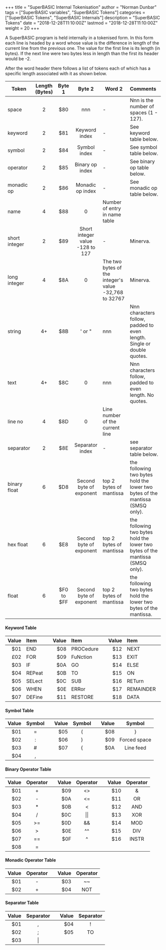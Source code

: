+++
title = "SuperBASIC Internal Tokenisation"
author = "Norman Dunbar"
tags = ["SuperBASIC variables", "SuperBASIC Tokens"]
categories = ["SuperBASIC Tokens", "SuperBASIC Internals"]
description = "SuperBASIC Tokens"
date = "2018-12-28T11:10:00Z"
lastmod = "2018-12-28T11:10:00Z"
weight = 20
+++


A SuperBASIC program is held internally in a tokenised form. In this form each line is headed by a word whose value is the difference in length of the current line from the previous one. The value for the first line is its length (in bytes). If the next line were two bytes less in length than the first its header would be -2.

After the word header there follows a list of tokens each of which has a specific length associated with it as shown below.

|Token|Length (Bytes)|Byte 1|Byte 2|Word 2|Comments|
| --- | :---: | :---: | :---: | --- | :--- |
|space|2 |$80|nnn| - |Nnn is the number of spaces (1 - 127).|
|keyword|2 |$81|Keyword index| - | See keyword table below.|
|symbol|2 |$84|Symbol index| - | See symbol table below.|
|operator|2 |$85|Binary op index| - | See binary op table below.|
|monadic op|2 |$86|Monadic op index | - | See monadic op table below.|
|name|4 |$88| 0 |Number of entry in name table| |
|short integer|2 |$89|Short integer value -128 to 127 |-|Minerva.|
|long integer|4 |$8A|0|The two bytes of the integer's value -32,768 to 32767|Minerva.|
|string|4+ |$8B|' or "| nnn | Nnn characters follow, padded to even length. Single or double quotes.| 
|text|4+ |$8C|0|nnn| Nnn characters follow, padded to even length. No quotes.|
|line no|4 |$8D|0|Line number of the current line| |
|separator|2 |$8E|Separator index|-|see separator table below. |
|binary float|6 |$D8|Second byte of exponent|top 2 bytes of mantissa|the following two bytes hold the lower two bytes of the mantissa (SMSQ only).|
|hex float|6 |$E8|Second byte of exponent|top 2 bytes of mantissa|the following two bytes hold the lower two bytes of the mantissa (SMSQ only).|
|float|6 |$F0 to $FF|Second byte of exponent|top 2 bytes of mantissa|the following two bytes hold the lower two bytes of the mantissa.|


#### Keyword Table

|Value|Item| |Value|Item|  |Value|Item|  |Value|Item|
| ---: | :--- |-| ---: | :--- |-| ---: | :--- |-| ---: | :--- |
|$01|END      ||$08|PROCedure||$12|NEXT     ||$19|DIM    |
|£02|FOR      ||$09|FuNction ||$13|EXIT     ||$1A|LOCal  |
|$03|IF       ||$0A|GO       ||$14|ELSE     ||$1B|LET    |
|$04|REPeat   ||$0B|TO       ||$15|ON       ||$1C|THEN   |
|$05|SELect   ||$0C|SUB      ||$16|RETurn   ||$1D|STEP   |
|$06|WHEN     ||$0E|ERRor    ||$17|REMAINDER||$1E|REMark |
|$07|DEFine   ||$11|RESTORE  ||$18|DATA     ||$1F|MISTake|


#### Symbol Table 
|Value|Symbol| |Value|Symbol| |Value|Symbol|
| ---: | :---: |-| ---: | :---: |-| ---: | :---: |
|$01|=| |$05|(| |$08|}|
|$02|:| |$06|)| |$09|Forced space|
|$03|#| |$07|{| |$0A| Line feed|
|$04|,|


#### Binary Operator Table
|Value|Operator| |Value|Operator| |Value|Operator|
| ---: | :---: |-| ---: | :---: |-| ---: | :---: |
|$01|+ ||$09|<>  ||$10|&|
|$02|- ||$0A|<=  ||$11|OR|
|$03|* ||$0B|<   ||$12|AND|
|$04|/ ||$0C|\|\|||$13|XOR|
|$05|>=||$0D|&&  ||$14|MOD|
|$06|> ||$0E|\^\^||$15|DIV|
|$07|==||$0F|\^  ||$16|INSTR|
|$08|= | 


#### Monadic Operator Table
|Value|Operator| |Value|Operator|
| ---: | :---: |-| ---: | :---: |
|$01|-||$03|~~|
|$02|+||$04|NOT|


#### Separator Table
|Value|Separator| |Value|Separator|
| ---: | :---: |-| ---: | :---: |
|$01|,||$04|!|
|$02|;||$05|TO|
|$03|\|
